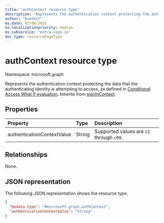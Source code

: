 ```yaml
---
title: "authContext resource type"
description: "Represents the authentication context protecting the data that the authenticating identity is attempting to access"
author: "kvenkit"
ms.date: 07/08/2025
ms.localizationpriority: medium
ms.subservice: "entra-sign-in"
doc_type: resourcePageType
---
```


# authContext resource type

Namespace: microsoft.graph

Represents the authentication context protecting the data that the authenticating identity is attempting to access, as defined in [Conditional Access What If evaluation](../api/conditionalaccessroot-evaluate.md). Inherits from [signInContext](../resources/signincontext.md).


## Properties
|Property|Type|Description|
|:---|:---|:---|
|authenticationContextValue|String|Supported values are `c1` through `c99`.|

## Relationships
None.

## JSON representation
The following JSON representation shows the resource type.
<!-- {
  "blockType": "resource",
  "@odata.type": "microsoft.graph.authContext"
}
-->
``` json
{
  "@odata.type": "#microsoft.graph.authContext",
  "authenticationContextValue": "String"
}
```

